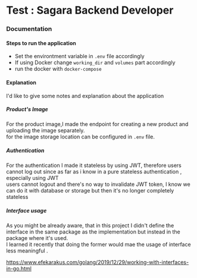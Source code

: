 <h1>Test : Sagara Backend Developer </h1>

<h3>Documentation</h3>
<h4>Steps to run the application</h4>
<ul>
  <li>Set the environtment variable in <code>.env</code> file accordingly </li>
  <li>If using Docker change <code>working_dir</code> and <code>volumes</code> part accordingly </li>
  <li>run the docker with <code>docker-compose</code> </li>
</ul>

<h4>Explanation</h4>

I'd like to give some notes and explanation about the application

<h5>Product's Image</h5>

For the product image,I made the endpoint for creating a new product and uploading the image separately.<br>
for the image storage location can be configured in <code>.env</code> file.

<h5>Authentication</h5>

For the authentication I made it stateless by using JWT, therefore users cannot log out since as far as i know in a pure stateless authentication , especially using JWT<br>
users cannot logout and there's no way to invalidate JWT token, I know we can do it with database or storage but then it's no longer completely stateless

<h5>Interface usage</h5>

As you might be already aware, that in this project I didn't define the interface in the same package as the implementation but instead in the package where it's used. <br>
I learned it recently that doing the former would mae the usage of interface less meaningful . 

https://www.efekarakus.com/golang/2019/12/29/working-with-interfaces-in-go.html













